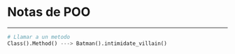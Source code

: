 # Notas de POO
---

```python
# Llamar a un metodo 
Class().Method() ---> Batman().intimidate_villain()
```

